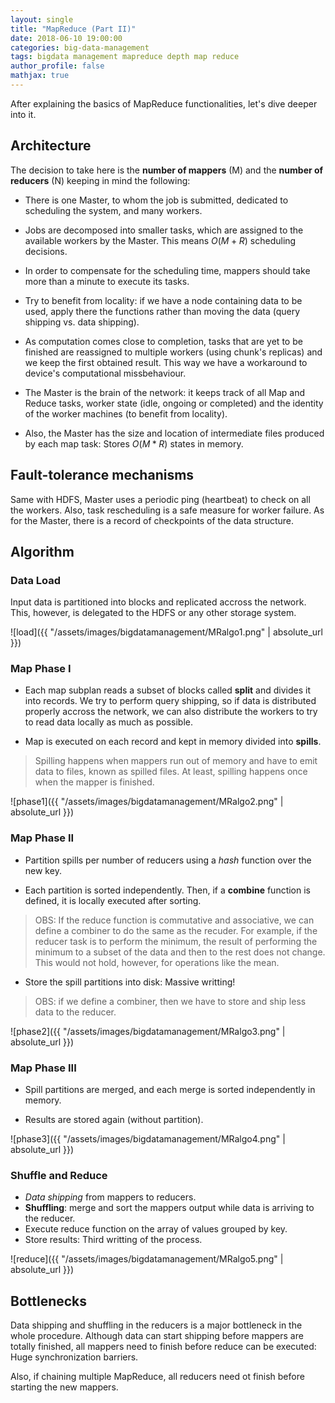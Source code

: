 ```yaml
---
layout: single
title: "MapReduce (Part II)"
date: 2018-06-10 19:00:00
categories: big-data-management
tags: bigdata management mapreduce depth map reduce
author_profile: false
mathjax: true
---
```


After explaining the basics of MapReduce functionalities, let's dive deeper into it.

## Architecture

The decision to take here is the **number of mappers** (M) and the **number of reducers** (N) keeping in mind the following:

* There is one Master, to whom the job is submitted, dedicated to scheduling the system, and many workers.

* Jobs are decomposed into smaller tasks, which are assigned to the available workers by the Master. This means $O(M+R)$ scheduling decisions.

* In order to compensate for the scheduling time, mappers should take more than a minute to execute its tasks.

* Try to benefit from locality: if we have a node containing data to be used, apply there the functions rather than moving the data (query shipping vs. data shipping).

* As computation comes close to completion, tasks that are yet to be finished are reassigned to multiple workers (using chunk's replicas) and we keep the first obtained result. This way we have a workaround to device's computational missbehaviour.

* The Master is the brain of the network: it keeps track of all Map and Reduce tasks, worker state (idle, ongoing or completed) and the identity of the worker machines (to benefit from locality).

* Also, the Master has the size and location of intermediate files produced by each map task: Stores $O(M * R)$ states in memory.

## Fault-tolerance mechanisms

Same with HDFS, Master uses a periodic ping (heartbeat) to check on all the workers. Also, task rescheduling is a safe measure for worker failure. As for the Master, there is a record of checkpoints of the data structure.

## Algorithm

### Data Load

Input data is partitioned into blocks and replicated accross the network. This, however, is delegated to the HDFS or any other storage system.

![load]({{ "/assets/images/bigdatamanagement/MRalgo1.png" | absolute_url }})

### Map Phase I

* Each map subplan reads a subset of blocks called **split** and divides it into records. We try to perform query shipping, so if data is distributed properly accross the network, we can also distribute the workers to try to read data locally as much as possible.

* Map is executed on each record and kept in memory divided into **spills**. 

> Spilling happens when mappers run out of memory and have to emit data to files, known as spilled files. At least, spilling happens once when the mapper is finished.

![phase1]({{ "/assets/images/bigdatamanagement/MRalgo2.png" | absolute_url }})

### Map Phase II

* Partition spills per number of reducers using a *hash* function over the new key.

* Each partition is sorted independently. Then, if a **combine** function is defined, it is locally executed after sorting.

> OBS: If the reduce function is commutative and associative, we can define a combiner to do the same as the recuder. For example, if the reducer task is to perform the minimum, the result of performing the minimum to a subset of the data and then to the rest does not change. This would not hold, however, for operations like the mean.

* Store the spill partitions into disk: Massive writting!

> OBS: if we define a combiner, then we have to store and ship less data to the reducer.

![phase2]({{ "/assets/images/bigdatamanagement/MRalgo3.png" | absolute_url }})

### Map Phase III

* Spill partitions are merged, and each merge is sorted independently in memory.

* Results are stored again (without partition).

![phase3]({{ "/assets/images/bigdatamanagement/MRalgo4.png" | absolute_url }})

### Shuffle and Reduce

* *Data shipping* from mappers to reducers.
* **Shuffling**: merge and sort the mappers output while data is arriving to the reducer.
* Execute reduce function on the array of values grouped by key.
* Store results: Third writting of the process.

![reduce]({{ "/assets/images/bigdatamanagement/MRalgo5.png" | absolute_url }})

## Bottlenecks

Data shipping and shuffling in the reducers is a major bottleneck in the whole procedure. Although data can start shipping before mappers are totally finished, all mappers need to finish before reduce can be executed: Huge synchronization barriers.

Also, if chaining multiple MapReduce, all reducers need ot finish before starting the new mappers.